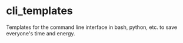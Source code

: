 # cli_templates
Templates for the command line interface in bash, python, etc. to save everyone's time and energy.
